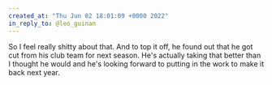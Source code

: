 ```yaml
---
created_at: "Thu Jun 02 18:01:09 +0000 2022"
in_reply_to: @leo_guinan
---
```


So I feel really shitty about that. And to top it off, he found out that he got cut from his club team for next season. He's actually taking that better than I thought he would and he's looking forward to putting in the work to make it back next year.